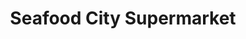 ---
title: "Seafood City Supermarket"
url: /las-vegas/seafood-city-supermarket/
shop: supermarket
---